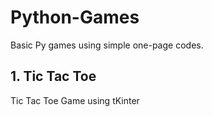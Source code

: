 # Python-Games
Basic Py games using simple one-page codes. 

## 1. Tic Tac Toe
Tic Tac Toe Game using tKinter
